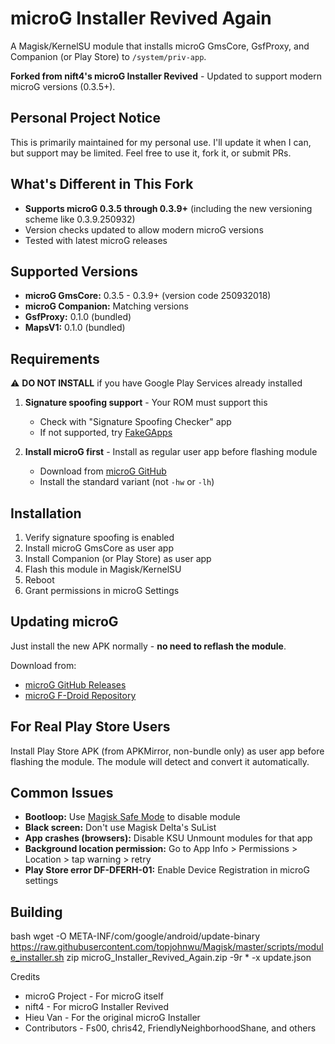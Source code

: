 # microG Installer Revived Again

A Magisk/KernelSU module that installs microG GmsCore, GsfProxy, and Companion (or Play Store) to `/system/priv-app`.

**Forked from nift4's microG Installer Revived** - Updated to support modern microG versions (0.3.5+).

## Personal Project Notice

This is primarily maintained for my personal use. I'll update it when I can, but support may be limited. Feel free to use it, fork it, or submit PRs.

## What's Different in This Fork

- **Supports microG 0.3.5 through 0.3.9+** (including the new versioning scheme like 0.3.9.250932)
- Version checks updated to allow modern microG versions
- Tested with latest microG releases

## Supported Versions

- **microG GmsCore:** 0.3.5 - 0.3.9+ (version code 250932018)
- **microG Companion:** Matching versions
- **GsfProxy:** 0.1.0 (bundled)
- **MapsV1:** 0.1.0 (bundled)

## Requirements

⚠️ **DO NOT INSTALL** if you have Google Play Services already installed

1. **Signature spoofing support** - Your ROM must support this
   - Check with "Signature Spoofing Checker" app
   - If not supported, try [FakeGApps](https://github.com/whew-inc/FakeGApps/releases)

2. **Install microG first** - Install as regular user app before flashing module
   - Download from [microG GitHub](https://github.com/microg/GmsCore/releases)
   - Install the standard variant (not `-hw` or `-lh`)

## Installation

1. Verify signature spoofing is enabled
2. Install microG GmsCore as user app
3. Install Companion (or Play Store) as user app
4. Flash this module in Magisk/KernelSU
5. Reboot
6. Grant permissions in microG Settings

## Updating microG

Just install the new APK normally - **no need to reflash the module**.

Download from:
- [microG GitHub Releases](https://github.com/microg/GmsCore/releases)
- [microG F-Droid Repository](https://microg.org/download.html)

## For Real Play Store Users

Install Play Store APK (from APKMirror, non-bundle only) as user app before flashing the module. The module will detect and convert it automatically.

## Common Issues

- **Bootloop:** Use [Magisk Safe Mode](https://topjohnwu.github.io/Magisk/faq.html) to disable module
- **Black screen:** Don't use Magisk Delta's SuList
- **App crashes (browsers):** Disable KSU Unmount modules for that app
- **Background location permission:** Go to App Info > Permissions > Location > tap warning > retry
- **Play Store error DF-DFERH-01:** Enable Device Registration in microG settings

## Building
bash
wget -O META-INF/com/google/android/update-binary https://raw.githubusercontent.com/topjohnwu/Magisk/master/scripts/module_installer.sh
zip microG_Installer_Revived_Again.zip -9r * -x update.json

Credits

- microG Project - For microG itself
- nift4 - For microG Installer Revived
- Hieu Van - For the original microG Installer
- Contributors - Fs00, chris42, FriendlyNeighborhoodShane, and others
